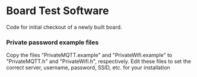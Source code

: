 # Board Test Software 
Code for initial checkout of a newly built board.

### Private password example files
Copy the files "PrivateMQTT.example" and "PrivateWifi.example" to "PrivateMQTT.h" and "PrivateWifi.h", respectively. Edit these files to set the correct server, username, password, SSID, etc. for your installation



